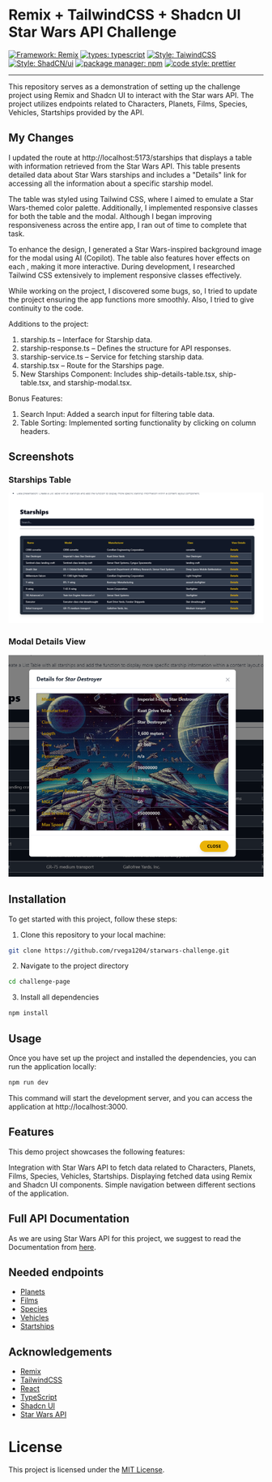 # Remix + TailwindCSS + Shadcn UI Star Wars API Challenge

[![Framework: Remix](https://img.shields.io/badge/framework-remix-blue.svg)](https://remix.run/docs/en/main/start/quickstart)
[![types: typescript](https://img.shields.io/badge/types-typescript-blue.svg)](https://www.typescriptlang.org)
[![Style: TaiwindCSS](https://img.shields.io/badge/style-tailwindcss-blue.svg)](https://tailwindcss.com/docs/installation)
[![Style: ShadCN/ui](https://img.shields.io/badge/style-shadCN-blue.svg)](https://ui.shadcn.com/)
[![package manager: npm](https://img.shields.io/badge/package_manager-npm-blue.svg)](https://www.npmjs.com/)
[![code style: prettier](https://img.shields.io/badge/code_style-prettier-blue.svg)](https://prettier.io/)

---

This repository serves as a demonstration of setting up the challenge project using Remix and Shadcn UI to interact with the Star wars API. The project utilizes endpoints related to Characters, Planets, Films, Species, Vehicles, Startships provided by the API.

## My Changes

I updated the route at http://localhost:5173/starships that displays a table with information retrieved from the Star Wars API. This table presents detailed data about Star Wars starships and includes a "Details" link for accessing all the information about a specific starship model.

The table was styled using Tailwind CSS, where I aimed to emulate a Star Wars-themed color palette. Additionally, I implemented responsive classes for both the table and the modal. Although I began improving responsiveness across the entire app, I ran out of time to complete that task.

To enhance the design, I generated a Star Wars-inspired background image for the modal using AI (Copilot). The table also features hover effects on each <td>, making it more interactive. During development, I researched Tailwind CSS extensively to implement responsive classes effectively.

While working on the project, I discovered some bugs, so, I tried to update the project ensuring the app functions more smoothly. Also, I tried to give continuity to the code.

Additions to the project:

1. starship.ts – Interface for Starship data.
2. starship-response.ts – Defines the structure for API responses.
3. starship-service.ts – Service for fetching starship data.
4. starship.tsx – Route for the Starships page.
5. New Starships Component: Includes ship-details-table.tsx, ship-table.tsx, and starship-modal.tsx.

Bonus Features:

1. Search Input: Added a search input for filtering table data.
2. Table Sorting: Implemented sorting functionality by clicking on column headers.

## Screenshots

### Starships Table

![Starships Table](https://github.com/rvega1204/starwars-challenge/blob/master/table.png?raw=true)

### Modal Details View

![Starship Modal](https://github.com/rvega1204/starwars-challenge/blob/master/modal.png?raw=true)

## Installation

To get started with this project, follow these steps:

1. Clone this repository to your local machine:

```bash
git clone https://github.com/rvega1204/starwars-challenge.git
```

2. Navigate to the project directory

```bash
cd challenge-page
```

3. Install all dependencies

```bash
npm install
```

## Usage

Once you have set up the project and installed the dependencies, you can run the application locally:

```bash
npm run dev

```

This command will start the development server, and you can access the application at http://localhost:3000.

## Features

This demo project showcases the following features:

Integration with Star Wars API to fetch data related to Characters, Planets, Films, Species, Vehicles, Startships.
Displaying fetched data using Remix and Shadcn UI components.
Simple navigation between different sections of the application.

## Full API Documentation

As we are using Star Wars API for this project, we suggest to read the Documentation from [here](https://swapi.dev/documentation).

## Needed endpoints

- [Planets](https://swapi.dev/documentation#planets)
- [Films](https://swapi.dev/documentation#films)
- [Species](https://swapi.dev/documentation#species)
- [Vehicles](https://swapi.dev/documentation#vehicles)
- [Startships](https://swapi.dev/documentation#starships)

## Acknowledgements

- [Remix](https://remix.run/docs/en/main/start/quickstart)
- [TailwindCSS](https://tailwindcss.com/docs/installation)
- [React](https://react.dev/)
- [TypeScript](https://www.typescriptlang.org/docs/)
- [Shadcn UI](https://ui.shadcn.com/docs)
- [Star Wars API](https://www.api-football.com/documentation-v3#section/Introductiohttps://swapi.dev/documentation)

# License

This project is licensed under the [MIT License](./LICENSE).

